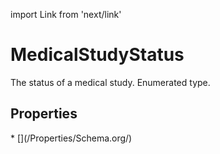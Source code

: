 import Link from 'next/link'

# MedicalStudyStatus

The status of a medical study. Enumerated type.

## Properties

<Grid>
* [](/Properties/Schema.org/)

</Grid>

